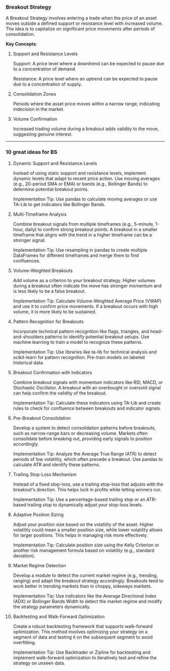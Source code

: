 ### Breakout Strategy

A Breakout Strategy involves entering a trade when the price of an asset moves outside a defined support or resistance level with increased volume. The idea is to capitalize on significant price movements after periods of consolidation.

**Key Concepts**:

1. Support and Resistance Levels
    
    Support: A price level where a downtrend can be expected to pause due to a concentration of demand.
    
    Resistance: A price level where an uptrend can be expected to pause due to a concentration of supply.

2. Consolidation Zones
    
    Periods where the asset price moves within a narrow range, indicating indecision in the market.

3. Volume Confirmation
    
    Increased trading volume during a breakout adds validity to the move, suggesting genuine interest.

---

### 10 great ideas for BS

1. Dynamic Support and Resistance Levels
    
    Instead of using static support and resistance levels, implement dynamic levels that adapt to recent price action. Use moving averages (e.g., 20-period SMA or EMA) or bands (e.g., Bollinger Bands) to determine potential breakout points.

    Implementation Tip:
Use pandas to calculate moving averages or use TA-Lib to get indicators like Bollinger Bands.

2. Multi-Timeframe Analysis

    Combine breakout signals from multiple timeframes (e.g., 5-minute, 1-hour, daily) to confirm strong breakout points. A breakout in a smaller timeframe that aligns with the trend in a higher timeframe can be a stronger signal.

    Implementation Tip:
Use resampling in pandas to create multiple DataFrames for different timeframes and merge them to find confluences.

3. Volume-Weighted Breakouts

    Add volume as a criterion to your breakout strategy. Higher volumes during a breakout often indicate the move has stronger momentum and is less likely to be a false breakout.

    Implementation Tip:
Calculate Volume-Weighted Average Price (VWAP) and use it to confirm price movements. If a breakout occurs with high volume, it is more likely to be sustained.

4. Pattern Recognition for Breakouts

    Incorporate technical pattern recognition like flags, triangles, and head-and-shoulders patterns to identify potential breakout setups. Use machine learning to train a model to recognize these patterns.

    Implementation Tip:
Use libraries like ta-lib for technical analysis and scikit-learn for pattern recognition. Pre-train models on labeled historical data.

5. Breakout Confirmation with Indicators
    
    Combine breakout signals with momentum indicators like RSI, MACD, or Stochastic Oscillator. A breakout with an overbought or oversold signal can help confirm the validity of the breakout.

    Implementation Tip:
Calculate these indicators using TA-Lib and create rules to check for confluence between breakouts and indicator signals.

6. Pre-Breakout Consolidation
    
    Develop a system to detect consolidation patterns before breakouts, such as narrow-range bars or decreasing volume. Markets often consolidate before breaking out, providing early signals to position accordingly.

    Implementation Tip:
Analyze the Average True Range (ATR) to detect periods of low volatility, which often precede a breakout. Use pandas to calculate ATR and identify these patterns.

7. Trailing Stop-Loss Mechanism
    
    Instead of a fixed stop-loss, use a trailing stop-loss that adjusts with the breakout's direction. This helps lock in profits while letting winners run.

    Implementation Tip:
Use a percentage-based trailing stop or an ATR-based trailing stop to dynamically adjust your stop-loss levels.

8. Adaptive Position Sizing

    Adjust your position size based on the volatility of the asset. Higher volatility could mean a smaller position size, while lower volatility allows for larger positions. This helps in managing risk more effectively.

    Implementation Tip:
Calculate position size using the Kelly Criterion or another risk management formula based on volatility (e.g., standard deviation).

9. Market Regime Detection

    Develop a module to detect the current market regime (e.g., trending, ranging) and adapt the breakout strategy accordingly. Breakouts tend to work better in trending markets than in choppy, sideways markets.

    Implementation Tip:
Use indicators like the Average Directional Index (ADX) or Bollinger Bands Width to detect the market regime and modify the strategy parameters dynamically.

10. Backtesting and Walk-Forward Optimization

    Create a robust backtesting framework that supports walk-forward optimization. This method involves optimizing your strategy on a segment of data and testing it on the subsequent segment to avoid overfitting.

    Implementation Tip:
Use Backtrader or Zipline for backtesting and implement walk-forward optimization to iteratively test and refine the strategy on unseen data.